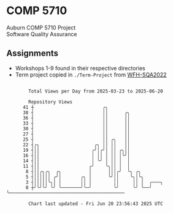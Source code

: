 # COMP 5710
Auburn COMP 5710 Project  
Software Quality Assurance

## Assignments
- Workshops 1-9 found in their respective directories
- Term project copied in `./Term-Project` from [WFH-SQA2022](https://github.com/wumphlett/WFH-SQA2022-AUBURN)

```

        Total Views per Day from 2025-03-23 to 2025-06-20

        Repository Views
      41 ┼                         ╭╮
      38 ┤                         ││      ╭╮
      36 ┤                         ││      ││
      33 ┤                         ││      ││
      30 ┤                         ││      ││
      27 ┤                         ││      ││
      25 ┤                         ││ ╭╮   ││
      22 ┤╭╮                    ╭╮ ││ ││   ││
      19 ┤││                   ╭╯│╭╯│ ││ ╭╮││
      16 ┤││                   │ ││ │ ││ │╰╯│
      14 ┤││                   │ ╰╯ │ ││ │  │
      11 ┤││                  ╭╯    ╰╮││ │  │
       8 ┤││╭╮╭╮  ╭╮          │      │││╭╯  ╰╮ ╭╮
       5 ┤││││││ ╭╯│       ╭╮ │      ╰╯││    ╰╮│╰╮
       3 ┤│││││╰╮│ │       ││ │        ││     ││ │  ╭───╮
       0 ┼╯╰╯╰╯ ╰╯ ╰───────╯╰─╯        ╰╯     ╰╯ ╰──╯   ╰──────────────────────────────────────────

        Chart last updated - Fri Jun 20 23:56:43 2025 UTC
        
```
